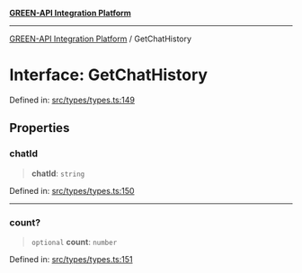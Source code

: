 [**GREEN-API Integration Platform**](../README.md)

***

[GREEN-API Integration Platform](../globals.md) / GetChatHistory

# Interface: GetChatHistory

Defined in: [src/types/types.ts:149](https://github.com/green-api/greenapi-integration/blob/20ab1c18eae4ff2cd48cede03d005dd7127abc0b/src/types/types.ts#L149)

## Properties

### chatId

> **chatId**: `string`

Defined in: [src/types/types.ts:150](https://github.com/green-api/greenapi-integration/blob/20ab1c18eae4ff2cd48cede03d005dd7127abc0b/src/types/types.ts#L150)

***

### count?

> `optional` **count**: `number`

Defined in: [src/types/types.ts:151](https://github.com/green-api/greenapi-integration/blob/20ab1c18eae4ff2cd48cede03d005dd7127abc0b/src/types/types.ts#L151)
